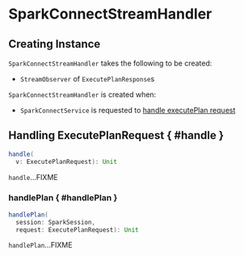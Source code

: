 # SparkConnectStreamHandler

## Creating Instance

`SparkConnectStreamHandler` takes the following to be created:

* <span id="responseObserver"> `StreamObserver` of `ExecutePlanResponse`s

`SparkConnectStreamHandler` is created when:

* `SparkConnectService` is requested to [handle executePlan request](SparkConnectService.md#executePlan)

## Handling ExecutePlanRequest { #handle }

```scala
handle(
  v: ExecutePlanRequest): Unit
```

`handle`...FIXME

### handlePlan { #handlePlan }

```scala
handlePlan(
  session: SparkSession,
  request: ExecutePlanRequest): Unit
```

`handlePlan`...FIXME
